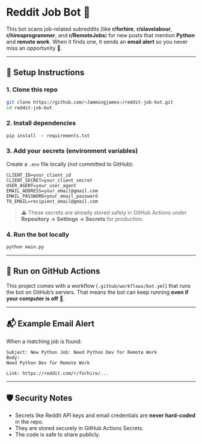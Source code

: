 # Reddit Job Bot 🤖

This bot scans job-related subreddits (like **r/forhire**, **r/slavelabour**, **r/hireaprogrammer**, and **r/RemoteJobs**) for new posts that mention **Python** and **remote work**.
When it finds one, it sends an **email alert** so you never miss an opportunity 🚀.

---

## 🔧 Setup Instructions

### 1. Clone this repo

```bash
git clone https://github.com/<Jammingjames>/reddit-job-bot.git
cd reddit-job-bot
```

### 2. Install dependencies

```bash
pip install -r requirements.txt
```

### 3. Add your secrets (environment variables)

Create a `.env` file locally (not committed to GitHub):

```
CLIENT_ID=your_client_id
CLIENT_SECRET=your_client_secret
USER_AGENT=your_user_agent
EMAIL_ADDRESS=your_email@gmail.com
EMAIL_PASSWORD=your_email_password
TO_EMAIL=recipient_email@gmail.com
```

> ⚠️ These secrets are already stored safely in GitHub Actions under **Repository → Settings → Secrets** for production.

### 4. Run the bot locally

```bash
python main.py
```

---

## 🤖 Run on GitHub Actions

This project comes with a workflow (`.github/workflows/bot.yml`) that runs the bot on GitHub’s servers.
That means the bot can keep running **even if your computer is off** 🎉.

---

## 📬 Example Email Alert

When a matching job is found:

```
Subject: New Python Job: Need Python Dev for Remote Work
Body:
Need Python Dev for Remote Work

Link: https://reddit.com/r/forhire/...
```

---

## 🛡️ Security Notes

* Secrets like Reddit API keys and email credentials are **never hard-coded** in the repo.
* They are stored securely in GitHub Actions Secrets.
* The code is safe to share publicly.

